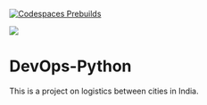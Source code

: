 [![Codespaces Prebuilds](https://github.com/akul-bharadwaj/DevOps-Python/actions/workflows/codespaces/create_codespaces_prebuilds/badge.svg)](https://github.com/akul-bharadwaj/DevOps-Python/actions/workflows/codespaces/create_codespaces_prebuilds)

![](https://codebuild.eu-west-2.amazonaws.com/badges?uuid=eyJlbmNyeXB0ZWREYXRhIjoiVkZZSDRJa2ZQUHBsdGo1UndXTUtuM1BRTnUzT21VYlJTNCtaK01UcGxEc1pJbTVORWZZaUFTZjhFM0VoL1hrdFFVTFlTM0lFVUVNRTdZdExLV0V5VTd3PSIsIml2UGFyYW1ldGVyU3BlYyI6InhaWC80K2Y4QThPZlJ2YWEiLCJtYXRlcmlhbFNldFNlcmlhbCI6MX0%3D&branch=main)

# DevOps-Python

This is a project on logistics between cities in India.
